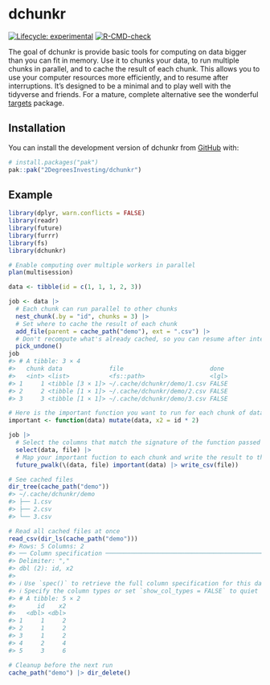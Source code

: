
<!-- README.md is generated from README.Rmd. Please edit that file -->

# dchunkr

<!-- badges: start -->

[![Lifecycle:
experimental](https://img.shields.io/badge/lifecycle-experimental-orange.svg)](https://lifecycle.r-lib.org/articles/stages.html#experimental)
[![R-CMD-check](https://github.com/2DegreesInvesting/dchunkr/actions/workflows/R-CMD-check.yaml/badge.svg)](https://github.com/2DegreesInvesting/dchunkr/actions/workflows/R-CMD-check.yaml)
<!-- badges: end -->

The goal of dchunkr is provide basic tools for computing on data bigger
than you can fit in memory. Use it to chunks your data, to run multiple
chunks in parallel, and to cache the result of each chunk. This allows
you to use your computer resources more efficiently, and to resume after
interruptions. It’s designed to be a minimal and to play well with the
tidyverse and friends. For a mature, complete alternative see the
wonderful [targets](https://docs.ropensci.org/targets/) package.

## Installation

You can install the development version of dchunkr from
[GitHub](https://github.com/) with:

``` r
# install.packages("pak")
pak::pak("2DegreesInvesting/dchunkr")
```

## Example

``` r
library(dplyr, warn.conflicts = FALSE)
library(readr)
library(future)
library(furrr)
library(fs)
library(dchunkr)

# Enable computing over multiple workers in parallel
plan(multisession)

data <- tibble(id = c(1, 1, 1, 2, 3))

job <- data |> 
  # Each chunk can run parallel to other chunks
  nest_chunk(.by = "id", chunks = 3) |> 
  # Set where to cache the result of each chunk
  add_file(parent = cache_path("demo"), ext = ".csv") |> 
  # Don't recompute what's already cached, so you can resume after interruptions
  pick_undone()
job
#> # A tibble: 3 × 4
#>   chunk data             file                        done 
#>   <int> <list>           <fs::path>                  <lgl>
#> 1     1 <tibble [3 × 1]> ~/.cache/dchunkr/demo/1.csv FALSE
#> 2     2 <tibble [1 × 1]> ~/.cache/dchunkr/demo/2.csv FALSE
#> 3     3 <tibble [1 × 1]> ~/.cache/dchunkr/demo/3.csv FALSE

# Here is the important function you want to run for each chunk of data
important <- function(data) mutate(data, x2 = id * 2)

job |> 
  # Select the columns that match the signature of the function passed to pmap
  select(data, file) |> 
  # Map your important fuction to each chunk and write the result to the cache
  future_pwalk(\(data, file) important(data) |> write_csv(file))

# See cached files
dir_tree(cache_path("demo"))
#> ~/.cache/dchunkr/demo
#> ├── 1.csv
#> ├── 2.csv
#> └── 3.csv

# Read all cached files at once
read_csv(dir_ls(cache_path("demo")))
#> Rows: 5 Columns: 2
#> ── Column specification ────────────────────────────────────────────────────────
#> Delimiter: ","
#> dbl (2): id, x2
#> 
#> ℹ Use `spec()` to retrieve the full column specification for this data.
#> ℹ Specify the column types or set `show_col_types = FALSE` to quiet this message.
#> # A tibble: 5 × 2
#>      id    x2
#>   <dbl> <dbl>
#> 1     1     2
#> 2     1     2
#> 3     1     2
#> 4     2     4
#> 5     3     6

# Cleanup before the next run
cache_path("demo") |> dir_delete()
```

